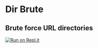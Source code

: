 # Dir Brute
## Brute force URL directories

[![Run on Repl.it](https://repl.it/badge/github/RustyBalboadev/DirBrute)](https://repl.it/github/RustyBalboadev/DirBrute)